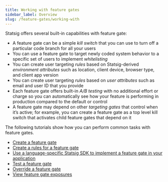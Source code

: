 ```yaml
---
title: Working with feature gates
sidebar_label: Overview
slug: /feature-gates/working-with
---
```


Statsig offers several built-in capabilities with feature gate:

- A feature gate can be a simple _kill switch_ that you can use to turn off a particular code branch for all your users
- You can use a feature gate to target newly coded system behavior to a specific set of users to implement _whitelisting_
- You can create user targeting _rules_ based on Statsig-derived _environment attributes_ such as location, client device, browser type, and client app version
- You can create user targeting _rules_ based on _user attributes_ such as email and user ID that you provide
- Each feature gate offers built-in _A/B testing_ with no additional effort or charge so you can automatically see how your feature is performing in production compared to the default or control
- A feature gate may depend on other _targeting gates_ that control when it’s active; for example, you can create a feature gate as a top level kill switch that activates child feature gates that depend on it

The following tutorials show how you can perform common tasks with feature gates.

- [Create a feature gate](/feature-gates/create-new)
- [Create a rules for a feature gate](/feature-gates/add-rule)
- [Use a language-specific Statsig SDK to implement a feature gate in your application](/feature-gates/implement)
- [Test a feature gate](/feature-gates/test-gate)
- [Override a feature gate](/feature-gates/overrides)
- [View feature gate exposures](/feature-gates/view-exposures)

